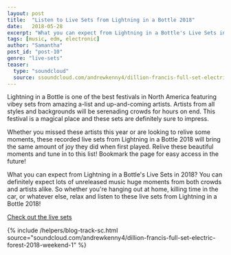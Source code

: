 ```yaml
---
layout: post
title:  "Listen to Live Sets from Lightning in a Bottle 2018"
date:   2018-05-28
excerpt: "What you can expect from Lightning in a Bottle's Live Sets in 2018? You can definitely expect lots of unreleased music huge moments from both crowds and artists alike."
tags: [music, edm, electronic]
author: "Samantha"
post_id: "post-10"
genre: "live-sets"
teaser:
  type: "soundcloud"
  source: ssoundcloud.com/andrewkenny4/dillion-francis-full-set-electric-forest-2018-weekend-1
---
```

Lightning in a Bottle is one of the best festivals in North America featuring vibey sets from amazing a-list and up-and-coming artists. Artists from all styles and backgrounds will be serenading crowds for hours on end. This festival is a magical place and these sets are definitely sure to impress.

Whether you missed these artists this year or are looking to relive some moments, these recorded live sets from Lightning in a Bottle 2018 will bring the same amount of joy they did when first played. Relive these beautiful moments and tune in to this list! Bookmark the page for easy access in the future!

What you can expect from Lightning in a Bottle's Live Sets in 2018?
You can definitely expect lots of unreleased music huge moments from both crowds and artists alike. So whether you're hanging out at home, killing time in the car, or whatever else, relax and listen to these live sets from Lightning in a Bottle 2018!

[Check out the live sets](https://www.1001tracklists.com/source/gfvbhc/electric-forest-festival/index.html)

{% include /helpers/blog-track-sc.html source="soundcloud.com/andrewkenny4/dillion-francis-full-set-electric-forest-2018-weekend-1" %}
